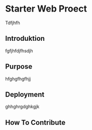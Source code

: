 # Starter Web Proect

Tdfjhfh

## Introduktion

fgfjhfdjfhsdjh

## Purpose

hfghgfhgfhjj
 
## Deployment

ghhghrgdghkgjk 

## How To Contribute